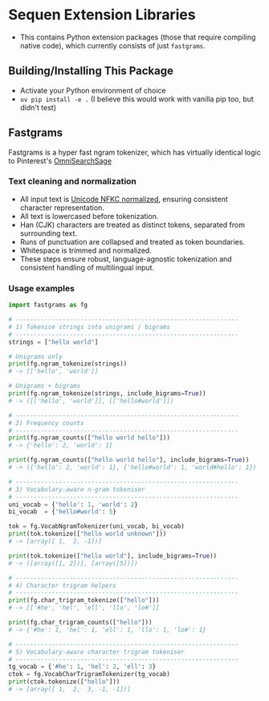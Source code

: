 # Sequen Extension Libraries

* This  contains Python extension packages (those that require compiling native code), which
currently consists of just `fastgrams`.

## Building/Installing This Package

* Activate your Python environment of choice
* `uv pip install -e .` (I believe this would work with vanilla pip too, but didn't test)



## Fastgrams

Fastgrams is a hyper fast ngram tokenizer, which has virtually identical logic to Pinterest's [OmniSearchSage](https://github.com/pinterest/atg-research/tree/main/omnisearchsage)

### Text cleaning and normalization 
  - All input text is [Unicode NFKC normalized](https://unicode.org/reports/tr15/#NFKC_Compatibility_Decomposition), ensuring consistent character representation.
  - All text is lowercased before tokenization.
  - Han (CJK) characters are treated as distinct tokens, separated from surrounding text.
  - Runs of punctuation are collapsed and treated as token boundaries.
  - Whitespace is trimmed and normalized.
  - These steps ensure robust, language-agnostic tokenization and consistent handling of multilingual input.



### Usage examples

```python
import fastgrams as fg

# --------------------------------------------------------------
# 1) Tokenise strings into unigrams / bigrams
# --------------------------------------------------------------
strings = ["hello world"]

# Unigrams only
print(fg.ngram_tokenize(strings))
# -> [['hello', 'world']]

# Unigrams + bigrams
print(fg.ngram_tokenize(strings, include_bigrams=True))
# -> ([['hello', 'world']], [['hello#world']])

# --------------------------------------------------------------
# 2) Frequency counts
# --------------------------------------------------------------
print(fg.ngram_counts(["hello world hello"]))
# -> {'hello': 2, 'world': 1}

print(fg.ngram_counts(["hello world hello"], include_bigrams=True))
# -> ({'hello': 2, 'world': 1}, {'hello#world': 1, 'world#hello': 1})

# --------------------------------------------------------------
# 3) Vocabulary-aware n-gram tokeniser
# --------------------------------------------------------------
uni_vocab = {'hello': 1, 'world': 2}
bi_vocab  = {'hello#world': 5}

tok = fg.VocabNgramTokenizer(uni_vocab, bi_vocab)
print(tok.tokenize(["hello world unknown"]))
# -> [array([ 1,  2, -1])]

print(tok.tokenize(["hello world"], include_bigrams=True))
# -> ([array([1, 2])], [array([5])])

# --------------------------------------------------------------
# 4) Character trigram helpers
# --------------------------------------------------------------
print(fg.char_trigram_tokenize(["hello"]))
# -> [['#he', 'hel', 'ell', 'llo', 'lo#']]

print(fg.char_trigram_counts(["hello"]))
# -> {'#he': 1, 'hel': 1, 'ell': 1, 'llo': 1, 'lo#': 1}

# --------------------------------------------------------------
# 5) Vocabulary-aware character trigram tokeniser
# --------------------------------------------------------------
tg_vocab = {'#he': 1, 'hel': 2, 'ell': 3}
ctok = fg.VocabCharTrigramTokenizer(tg_vocab)
print(ctok.tokenize(["hello"]))
# -> [array([ 1,  2,  3, -1, -1])]
```


